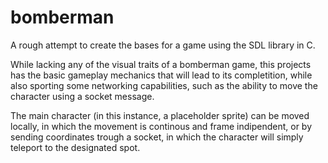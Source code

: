 # bomberman
A rough attempt to create the bases for a game using the SDL library in C.

While lacking any of the visual traits of a bomberman game, this projects has the basic gameplay mechanics that will lead to its completition, while also sporting some networking capabilities, such as the ability to move the character using a socket message.

The main character (in this instance, a placeholder sprite) can be moved locally, in which the movement is continous and frame indipendent, or by sending coordinates trough a socket, in which the character will simply teleport to the designated spot.

